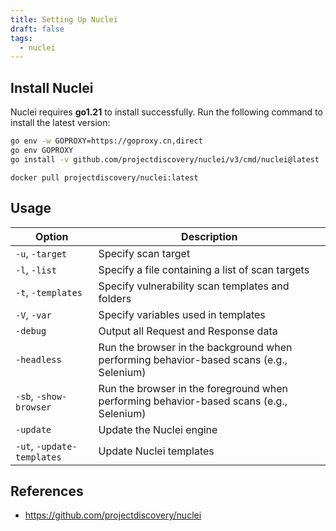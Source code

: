 ```yaml
---
title: Setting Up Nuclei
draft: false
tags:
  - nuclei
---
```

## Install Nuclei

Nuclei requires **go1.21** to install successfully. Run the following command to install the latest version:

```bash
go env -w GOPROXY=https://goproxy.cn,direct
go env GOPROXY
go install -v github.com/projectdiscovery/nuclei/v3/cmd/nuclei@latest
```


`docker pull projectdiscovery/nuclei:latest`


## Usage
| Option             | Description                                                                 |
|--------------------|-----------------------------------------------------------------------------|
| `-u`, `-target`    | Specify scan target                                                         |
| `-l`, `-list`      | Specify a file containing a list of scan targets                            |
| `-t`, `-templates` | Specify vulnerability scan templates and folders                           |
| `-V`, `-var`       | Specify variables used in templates                                         |
| `-debug`           | Output all Request and Response data                                        |
| `-headless`        | Run the browser in the background when performing behavior-based scans (e.g., Selenium) |
| `-sb`, `-show-browser` | Run the browser in the foreground when performing behavior-based scans (e.g., Selenium) |
| `-update`          | Update the Nuclei engine                                                    |
| `-ut`, `-update-templates` | Update Nuclei templates                                             |



## References
- https://github.com/projectdiscovery/nuclei
